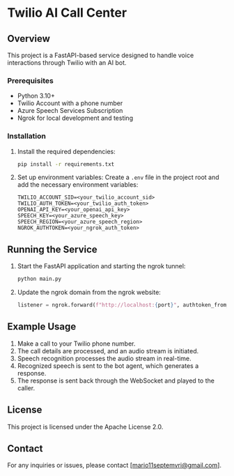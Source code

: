 # Twilio AI Call Center

## Overview

This project is a FastAPI-based service designed to handle voice interactions through Twilio with an AI bot.

### Prerequisites

- Python 3.10+
- Twilio Account with a phone number
- Azure Speech Services Subscription
- Ngrok for local development and testing

### Installation

1. Install the required dependencies:

   ```bash
   pip install -r requirements.txt
   ```

2. Set up environment variables:
   Create a `.env` file in the project root and add the necessary environment variables:
   ```env
   TWILIO_ACCOUNT_SID=<your_twilio_account_sid>
   TWILIO_AUTH_TOKEN=<your_twilio_auth_token>
   OPENAI_API_KEY=<your_openai_api_key>
   SPEECH_KEY=<your_azure_speech_key>
   SPEECH_REGION=<your_azure_speech_region>
   NGROK_AUTHTOKEN=<your_ngrok_auth_token>
   ```

## Running the Service

1. Start the FastAPI application and starting the ngrok tunnel:

   ```bash
   python main.py
   ```

2. Update the ngrok domain from the ngrok website:
   ```python
   listener = ngrok.forward(f"http://localhost:{port}", authtoken_from_env=True, domain="your_ngrok_domain.ngrok-free.app")
   ```

## Example Usage

1. Make a call to your Twilio phone number.
2. The call details are processed, and an audio stream is initiated.
3. Speech recognition processes the audio stream in real-time.
4. Recognized speech is sent to the bot agent, which generates a response.
5. The response is sent back through the WebSocket and played to the caller.

## License

This project is licensed under the Apache License 2.0.

## Contact

For any inquiries or issues, please contact [mario11septemvri@gmail.com].
